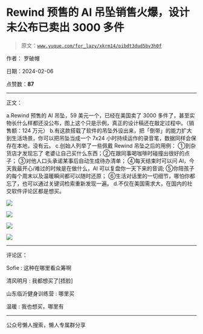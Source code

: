 # Rewind 预售的 Al 吊坠销售火爆，设计未公布已卖出 3000 多件

> 原文：[`www.yuque.com/for_lazy/xkrm14/pibdt3dud5bv3h0f`](https://www.yuque.com/for_lazy/xkrm14/pibdt3dud5bv3h0f)

作者： 罗破帽

日期：2024-02-06

点赞数：**87**

* * *

正文：

a.Rewind 预售的 Al 吊坠，59 美元一个，已经在美国卖了 3000
多件了，甚至实物长什么样都还没公布，图上这个只是示例，真正的设计稿还在敲定过程中。（销售额：124 万元）
b.有这款搭载了软件的吊坠外设出来，把「倒带」的能力扩大到生活场景，你可以把吊坠当成一个 7x24 小时持续运作的录音笔，数据同样会保存在本地，没有云。
c.创始人列举了一些佩戴 Rewind 吊坠之后的用例： ①到杂货店才发现忘了 老婆让自己买什么东西；②在跟同事喝咖啡时碰撞出很好的点子；
③对他人口头承诺某事后自动生成待办清单； ④每天结束时可以问 Al，今天我最开心/难过的时候是在做什么，Al 可以复盘你一天下来的音调;
⑤你陪孩子的每个周末以及温暖瞬间都可以随时还原； ⑥生活对话里的一切细节，哪怕你都忘了，也可以通过关键词检索重新发现一遍。
d.不仅在美国需求大，在国内的社交软件评论区都是想买。

![](img/141180e94bfcfa1594214b9f134ae2cd.png)

![](img/83af0c3cd1569cfea3d802c4d12e631e.png)

![](img/e45e517836dc5ed0f8c7e9eecab8fd7d.png)

![](img/7dd603eaef6161d9d24a787b832d3d95.png)

* * *

评论区：

Sofie : 这种在哪里看众筹啊

清风明月 : 我都想买了[捂脸]

山东临沂健身训练营 : 哪里买

温暖 : 我也想买，哪里有

* * *

公众号懒人搜索，懒人专属群分享
